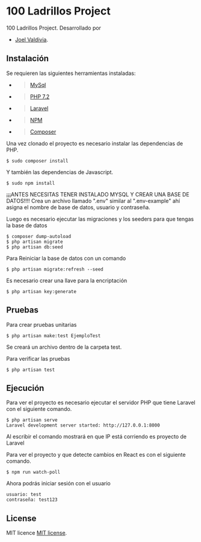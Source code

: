 # 100 Ladrillos Project

100 Ladrillos Project. Desarrollado por
- [Joel Valdivia](https://twitter.com/juelvaldivia).


## Instalación

Se requieren las siguientes herramientas instaladas:

- > [MySql](https://www.mysql.com/)
- > [PHP 7.2](https://www.php.net/releases/7_2_0.php)
- > [Laravel](https://laravel.com/docs/7.x/releases)
- > [NPM](https://www.npmjs.com/)
- > [Composer](https://getcomposer.org/)

Una vez clonado el proyecto es necesario instalar las dependencias de PHP.


    $ sudo composer install

Y también las dependencias de Javascript.

    $ sudo npm install


¡¡¡ANTES NECESITAS TENER INSTALADO MYSQL Y CREAR UNA BASE DE DATOS!!!!
Crea un archivo llamado ".env" similar al ".env-example" ahí asigna el nombre de base de datos, usuario y contraseña.

Luego es necesario ejecutar las migraciones y los seeders para que tengas la base de datos

    $ composer dump-autoload
    $ php artisan migrate
    $ php artisan db:seed

Para Reiniciar la base de datos con un comando 

    $ php artisan migrate:refresh --seed

Es necesario crear una llave para la encriptación

    $ php artisan key:generate


## Pruebas

Para crear pruebas unitarias


    $ php artisan make:test EjemploTest

Se creará un archivo dentro de la carpeta test.

Para verificar las pruebas

    $ php artisan test

## Ejecución

Para ver el proyecto es necesario ejecutar el servidor PHP que tiene Laravel con el siguiente comando.


    $ php artisan serve
    Laravel development server started: http://127.0.0.1:8000

Al escribir el comando mostrará en que IP está corriendo es proyecto de Laravel

Para ver el proyecto y que detecte cambios en React es con el siguiente comando.

    $ npm run watch-poll

Ahora podrás iniciar sesión con el usuario 
    
    usuario: test
    contraseña: test123

## License

MIT licence [MIT license](https://opensource.org/licenses/MIT).
